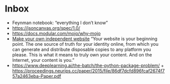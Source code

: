 # Inbox

- Feynman notebook: “everything I don’t know”
- https://jsoncanvas.org/spec/1.0/
- https://docs.modular.com/mojo/why-mojo
- [Make your own independent website](https://victoria.dev/blog/make-your-own-independent-website/) “Your website is your beginning point. The one source of truth for your identity online, from which you can generate and distribute disposable copies to any platform you please. This is what it means to truly own your content. And on the Internet, your content is you.”
- https://www.deeplearning.ai/the-batch/the-python-package-problem/ + https://proceedings.neurips.cc/paper/2015/file/86df7dcfd896fcaf2674f757a2463eba-Paper.pdf
